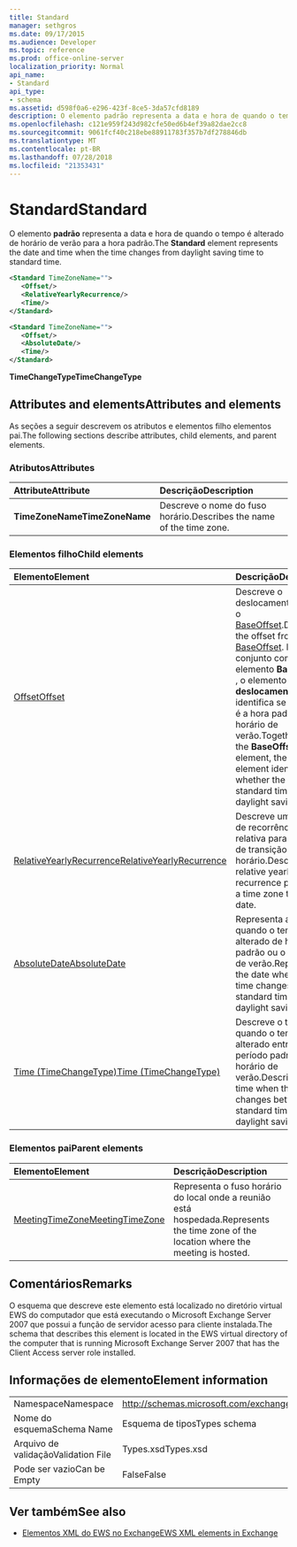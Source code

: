 ```yaml
---
title: Standard
manager: sethgros
ms.date: 09/17/2015
ms.audience: Developer
ms.topic: reference
ms.prod: office-online-server
localization_priority: Normal
api_name:
- Standard
api_type:
- schema
ms.assetid: d598f0a6-e296-423f-8ce5-3da57cfd8189
description: O elemento padrão representa a data e hora de quando o tempo é alterado de horário de verão para a hora padrão.
ms.openlocfilehash: c121e959f243d982cfe50ed6b4ef39a82dae2cc8
ms.sourcegitcommit: 9061fcf40c218ebe88911783f357b7df278846db
ms.translationtype: MT
ms.contentlocale: pt-BR
ms.lasthandoff: 07/28/2018
ms.locfileid: "21353431"
---
```

# <a name="standard"></a><span data-ttu-id="775d9-103">Standard</span><span class="sxs-lookup"><span data-stu-id="775d9-103">Standard</span></span>

<span data-ttu-id="775d9-104">O elemento **padrão** representa a data e hora de quando o tempo é alterado de horário de verão para a hora padrão.</span><span class="sxs-lookup"><span data-stu-id="775d9-104">The **Standard** element represents the date and time when the time changes from daylight saving time to standard time.</span></span> 
  
```xml
<Standard TimeZoneName="">
   <Offset/>
   <RelativeYearlyRecurrence/>
   <Time/>
</Standard>
```

```xml
<Standard TimeZoneName="">
   <Offset/>
   <AbsoluteDate/>
   <Time/>
</Standard>
```

<span data-ttu-id="775d9-105">**TimeChangeType**</span><span class="sxs-lookup"><span data-stu-id="775d9-105">**TimeChangeType**</span></span>

## <a name="attributes-and-elements"></a><span data-ttu-id="775d9-106">Attributes and elements</span><span class="sxs-lookup"><span data-stu-id="775d9-106">Attributes and elements</span></span>

<span data-ttu-id="775d9-107">As seções a seguir descrevem os atributos e elementos filho elementos pai.</span><span class="sxs-lookup"><span data-stu-id="775d9-107">The following sections describe attributes, child elements, and parent elements.</span></span>
  
### <a name="attributes"></a><span data-ttu-id="775d9-108">Atributos</span><span class="sxs-lookup"><span data-stu-id="775d9-108">Attributes</span></span>

|<span data-ttu-id="775d9-109">**Attribute**</span><span class="sxs-lookup"><span data-stu-id="775d9-109">**Attribute**</span></span>|<span data-ttu-id="775d9-110">**Descrição**</span><span class="sxs-lookup"><span data-stu-id="775d9-110">**Description**</span></span>|
|:-----|:-----|
|<span data-ttu-id="775d9-111">**TimeZoneName**</span><span class="sxs-lookup"><span data-stu-id="775d9-111">**TimeZoneName**</span></span> <br/> |<span data-ttu-id="775d9-112">Descreve o nome do fuso horário.</span><span class="sxs-lookup"><span data-stu-id="775d9-112">Describes the name of the time zone.</span></span>  <br/> |
   
### <a name="child-elements"></a><span data-ttu-id="775d9-113">Elementos filho</span><span class="sxs-lookup"><span data-stu-id="775d9-113">Child elements</span></span>

|<span data-ttu-id="775d9-114">**Elemento**</span><span class="sxs-lookup"><span data-stu-id="775d9-114">**Element**</span></span>|<span data-ttu-id="775d9-115">**Descrição**</span><span class="sxs-lookup"><span data-stu-id="775d9-115">**Description**</span></span>|
|:-----|:-----|
|[<span data-ttu-id="775d9-116">Offset</span><span class="sxs-lookup"><span data-stu-id="775d9-116">Offset</span></span>](offset.md) <br/> |<span data-ttu-id="775d9-117">Descreve o deslocamento, desde o [BaseOffset](baseoffset.md).</span><span class="sxs-lookup"><span data-stu-id="775d9-117">Describes the offset from the [BaseOffset](baseoffset.md).</span></span> <span data-ttu-id="775d9-118">Em conjunto com o elemento **BaseOffset** , o elemento de **deslocamento** identifica se o tempo é a hora padrão ou o horário de verão.</span><span class="sxs-lookup"><span data-stu-id="775d9-118">Together with the **BaseOffset** element, the **Offset** element identifies whether the time is standard time or daylight saving time.</span></span>  <br/> |
|[<span data-ttu-id="775d9-119">RelativeYearlyRecurrence</span><span class="sxs-lookup"><span data-stu-id="775d9-119">RelativeYearlyRecurrence</span></span>](relativeyearlyrecurrence.md) <br/> |<span data-ttu-id="775d9-120">Descreve um padrão de recorrência anual relativa para uma data de transição do fuso horário.</span><span class="sxs-lookup"><span data-stu-id="775d9-120">Describes a relative yearly recurrence pattern for a time zone transition date.</span></span>  <br/> |
|[<span data-ttu-id="775d9-121">AbsoluteDate</span><span class="sxs-lookup"><span data-stu-id="775d9-121">AbsoluteDate</span></span>](absolutedate.md) <br/> |<span data-ttu-id="775d9-122">Representa a data quando o tempo é alterado de hora padrão ou o horário de verão.</span><span class="sxs-lookup"><span data-stu-id="775d9-122">Represents the date when the time changes from standard time or daylight saving time.</span></span>  <br/> |
|[<span data-ttu-id="775d9-123">Time (TimeChangeType)</span><span class="sxs-lookup"><span data-stu-id="775d9-123">Time (TimeChangeType)</span></span>](time-timechangetype.md) <br/> |<span data-ttu-id="775d9-124">Descreve o tempo quando o tempo é alterado entre o período padrão e o horário de verão.</span><span class="sxs-lookup"><span data-stu-id="775d9-124">Describes the time when the time changes between standard time and daylight saving time.</span></span>  <br/> |
   
### <a name="parent-elements"></a><span data-ttu-id="775d9-125">Elementos pai</span><span class="sxs-lookup"><span data-stu-id="775d9-125">Parent elements</span></span>

|<span data-ttu-id="775d9-126">**Elemento**</span><span class="sxs-lookup"><span data-stu-id="775d9-126">**Element**</span></span>|<span data-ttu-id="775d9-127">**Descrição**</span><span class="sxs-lookup"><span data-stu-id="775d9-127">**Description**</span></span>|
|:-----|:-----|
|[<span data-ttu-id="775d9-128">MeetingTimeZone</span><span class="sxs-lookup"><span data-stu-id="775d9-128">MeetingTimeZone</span></span>](meetingtimezone.md) <br/> |<span data-ttu-id="775d9-129">Representa o fuso horário do local onde a reunião está hospedada.</span><span class="sxs-lookup"><span data-stu-id="775d9-129">Represents the time zone of the location where the meeting is hosted.</span></span>  <br/> |
   
## <a name="remarks"></a><span data-ttu-id="775d9-130">Comentários</span><span class="sxs-lookup"><span data-stu-id="775d9-130">Remarks</span></span>

<span data-ttu-id="775d9-131">O esquema que descreve este elemento está localizado no diretório virtual EWS do computador que está executando o Microsoft Exchange Server 2007 que possui a função de servidor acesso para cliente instalada.</span><span class="sxs-lookup"><span data-stu-id="775d9-131">The schema that describes this element is located in the EWS virtual directory of the computer that is running Microsoft Exchange Server 2007 that has the Client Access server role installed.</span></span>
  
## <a name="element-information"></a><span data-ttu-id="775d9-132">Informações de elemento</span><span class="sxs-lookup"><span data-stu-id="775d9-132">Element information</span></span>

|||
|:-----|:-----|
|<span data-ttu-id="775d9-133">Namespace</span><span class="sxs-lookup"><span data-stu-id="775d9-133">Namespace</span></span>  <br/> |http://schemas.microsoft.com/exchange/services/2006/types  <br/> |
|<span data-ttu-id="775d9-134">Nome do esquema</span><span class="sxs-lookup"><span data-stu-id="775d9-134">Schema Name</span></span>  <br/> |<span data-ttu-id="775d9-135">Esquema de tipos</span><span class="sxs-lookup"><span data-stu-id="775d9-135">Types schema</span></span>  <br/> |
|<span data-ttu-id="775d9-136">Arquivo de validação</span><span class="sxs-lookup"><span data-stu-id="775d9-136">Validation File</span></span>  <br/> |<span data-ttu-id="775d9-137">Types.xsd</span><span class="sxs-lookup"><span data-stu-id="775d9-137">Types.xsd</span></span>  <br/> |
|<span data-ttu-id="775d9-138">Pode ser vazio</span><span class="sxs-lookup"><span data-stu-id="775d9-138">Can be Empty</span></span>  <br/> |<span data-ttu-id="775d9-139">False</span><span class="sxs-lookup"><span data-stu-id="775d9-139">False</span></span>  <br/> |
   
## <a name="see-also"></a><span data-ttu-id="775d9-140">Ver também</span><span class="sxs-lookup"><span data-stu-id="775d9-140">See also</span></span>

- [<span data-ttu-id="775d9-141">Elementos XML do EWS no Exchange</span><span class="sxs-lookup"><span data-stu-id="775d9-141">EWS XML elements in Exchange</span></span>](ews-xml-elements-in-exchange.md)


